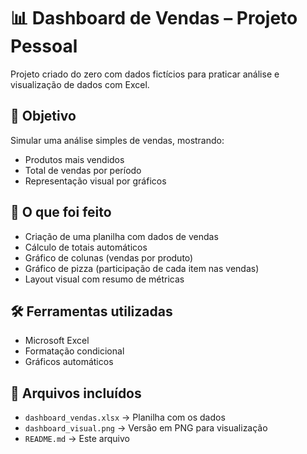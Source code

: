 # 📊 Dashboard de Vendas – Projeto Pessoal

Projeto criado do zero com dados fictícios para praticar análise e visualização de dados com Excel.

## 🎯 Objetivo

Simular uma análise simples de vendas, mostrando:

- Produtos mais vendidos
- Total de vendas por período
- Representação visual por gráficos

## 💼 O que foi feito

- Criação de uma planilha com dados de vendas
- Cálculo de totais automáticos
- Gráfico de colunas (vendas por produto)
- Gráfico de pizza (participação de cada item nas vendas)
- Layout visual com resumo de métricas

## 🛠️ Ferramentas utilizadas

- Microsoft Excel
- Formatação condicional
- Gráficos automáticos

## 📎 Arquivos incluídos

- `dashboard_vendas.xlsx` → Planilha com os dados
- `dashboard_visual.png` → Versão em PNG para visualização
- `README.md` → Este arquivo



